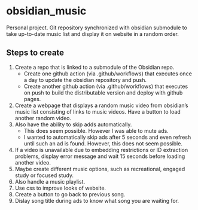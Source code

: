 # obsidian_music
Personal project. Git repository synchronized with obsidian submodule to take up-to-date music list and display it on website in a random order.

## Steps to create
1. Create a repo that is linked to a submodule of the Obsidian repo.
   * Create one github action (via .github/workflows) that executes once a day to update the obsidian repository and push.
   * Create another github action (via .github/workflows) that executes on push to build the distributable version and deploy with github pages. 
4. Create a webpage that displays a random music video from obsidian’s music list consisting of links to music videos. Have a button to load another random video.
5. Also have the ability to skip adds automatically.
   * This does seem possible. However I was able to mute ads.
   * I wanted to automatically skip ads after 5 seconds and even refresh until such an ad is found. However, this does not seem possible.
6. If a video is unavailable due to embedding restrictions or ID extraction problems, display error message and wait 15 seconds before loading another video.
7. Maybe create different music options, such as recreational, engaged study or focused study.
8. Also handle a music playlist.
9. Use css to improve looks of website.
10. Create a button to go back to previous song.
11. Dislay song title during ads to know what song you are waiting for.
